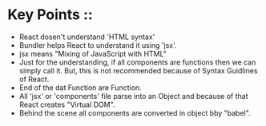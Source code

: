 # Key Points ::

- React dosen't understand 'HTML syntax'
- Bundler helps React to understand it using 'jsx'.
- jsx means "Mixing of JavaScript with HTML"
- Just for the understanding, if all components are functions then we can simply call it. But, this is not recommended because of Syntax Guidlines of React.
- End of the dat Function are Function.
- All 'jsx' or 'components' file parse into an Object and because of that React creates "Virtual DOM".
- Behind the scene all components are converted in object bby "babel".
